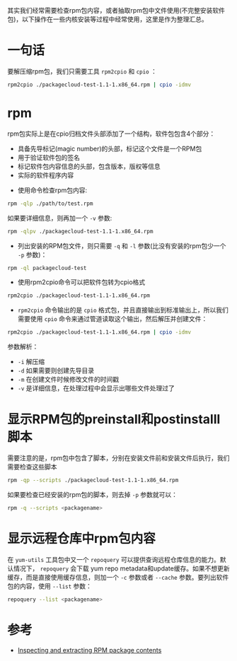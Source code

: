 其实我们经常需要检查rpm包内容，或者抽取rpm包中文件使用(不完整安装软件包)，以下操作在一些内核安装等过程中经常使用，这里是作为整理汇总。

# 一句话

要解压缩rpm包，我们只需要工具 `rpm2cpio` 和 `cpio` ：

```bash
rpm2cpio ./packagecloud-test-1.1-1.x86_64.rpm | cpio -idmv
```

# rpm

rpm包实际上是在cpio归档文件头部添加了一个结构，软件包包含4个部分：

* 具备先导标记(magic number)的头部，标记这个文件是一个RPM包
* 用于验证软件包的签名
* 标记软件包内容信息的头部，包含版本，版权等信息
* 实际的软件程序内容

- 使用命令检查rpm包内容:

```bash
rpm -qlp ./path/to/test.rpm
```

如果要详细信息，则再加一个 `-v` 参数:

```bash
rpm -qlpv ./packagecloud-test-1.1-1.x86_64.rpm
```

- 列出安装的RPM包文件，则只需要 `-q` 和 `-l` 参数(比没有安装的rpm包少一个 `-p` 参数)：

```bash
rpm -ql packagecloud-test
```

- 使用rpm2cpio命令可以把软件包转为cpio格式

```bash
rpm2cpio ./packagecloud-test-1.1-1.x86_64.rpm
```

- `rpm2cpio` 命令输出的是 `cpio` 格式包，并且直接输出到标准输出上，所以我们需要使用 `cpio` 命令来通过管道读取这个输出，然后解压并创建文件：

```bash
rpm2cpio ./packagecloud-test-1.1-1.x86_64.rpm | cpio -idmv
```

参数解析：

* `-i` 解压缩
* `-d` 如果需要则创建先导目录
* `-m` 在创建文件时候修改文件的时间戳
* `-v` 是详细信息，在处理过程中会显示出哪些文件处理过了

# 显示RPM包的preinstall和postinstalll脚本

需要注意的是，rpm包中包含了脚本，分别在安装文件前和安装文件后执行，我们需要检查这些脚本

```bash
rpm -qp --scripts ./packagecloud-test-1.1-1.x86_64.rpm
```

如果要检查已经安装的rpm包的脚本，则去掉 `-p` 参数就可以：

```bash
rpm -q --scripts <packagename>
```

# 显示远程仓库中rpm包内容

在 `yum-utils` 工具包中又一个 `repoquery` 可以提供查询远程仓库信息的能力。默认情况下， `repoquery` 会下载 yum repo metadata和update缓存。如果不想更新缓存，而是直接使用缓存信息，则加一个 `-c` 参数或者 `--cache` 参数。要列出软件包的内容，使用 `--list` 参数：

```bash
repoquery --list <packagename>
```


# 参考

* [Inspecting and extracting RPM package contents](https://blog.packagecloud.io/eng/2015/10/13/inspect-extract-contents-rpm-packages/)